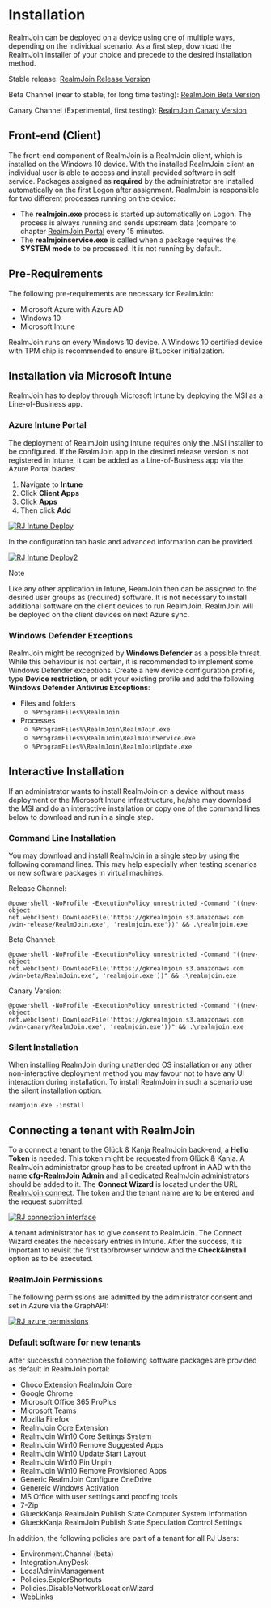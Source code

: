 
# Installation

RealmJoin can be deployed on a device using one of multiple ways, depending on the individual scenario. As a first step, download the RealmJoin installer of your choice and precede to the desired installation method.

Stable release: [RealmJoin Release Version](https://gkrealmjoin.s3.amazonaws.com/win-release/RealmJoin.msi)

Beta Channel (near to stable, for long time testing): [RealmJoin Beta Version](https://gkrealmjoin.s3.amazonaws.com/win-beta/RealmJoin.msi)

Canary Channel (Experimental, first testing): [RealmJoin Canary Version](https://gkrealmjoin.s3.amazonaws.com/win-canary/RealmJoin.msi)

## Front-end (Client)

The front-end component of RealmJoin is a RealmJoin client, which is installed on the Windows 10 device. With the installed RealmJoin client an individual user is able to access and install provided software in self service. Packages assigned as **required** by the administrator are installed automatically on the first Logon after assignment. RealmJoin is responsible for two different processes running on the device:

* The **realmjoin.exe** process is started up automatically on Logon. The process is always running and sends upstream data (compare to chapter [RealmJoin Portal](rj-portal.md#States) every 15 minutes.
* The **realmjoinservice.exe** is called when a package requires the **SYSTEM mode** to be processed. It is not running by default.

## Pre-Requirements

The following pre-requirements are necessary for RealmJoin:

* Microsoft Azure with Azure AD
* Windows 10
* Microsoft Intune

RealmJoin runs on every Windows 10 device. A Windows 10 certified device with TPM chip is recommended to ensure BitLocker initialization.

## Installation via Microsoft Intune

RealmJoin has to deploy through Microsoft Intune by deploying the MSI as a Line-of-Business app.

### Azure Intune Portal

The deployment of RealmJoin using Intune requires only the .MSI installer to be configured. If the RealmJoin app in the desired release version is not registered in Intune, it can be added as a Line-of-Business app via the Azure Portal blades:

1. Navigate to **Intune**
2. Click **Client Apps**
3. Click **Apps**
4. Then click **Add**

[![RJ Intune Deploy](./media/rj-intune-deploy.png)](./media/rj-intune-deploy.png)  
  
In the configuration tab basic and advanced information can be provided.
  
[![RJ Intune Deploy2](./media/rj-intune-deploy2.png)](./media/rj-intune-deploy2.png)

> [!NOTE]
> Like any other application in Intune, ReamJoin then can be assigned to the desired user groups as (required) software. It is not necessary to install additional software on the client devices to run RealmJoin. RealmJoin will be deployed on the client devices on next Azure sync.

### Windows Defender Exceptions

RealmJoin might be recognized by **Windows Defender** as a possible threat. While this behaviour is not certain, it is recommended to implement some Windows Defender exceptions. Create a new device configuration profile, type **Device restriction**, or edit your existing profile and add the following **Windows Defender Antivirus Exceptions**:
  
* Files and folders  
    * `%ProgramFiles%\RealmJoin`  
* Processes
    * `%ProgramFiles%\RealmJoin\RealmJoin.exe`
    * `%ProgramFiles%\RealmJoin\RealmJoinService.exe`
    * `%ProgramFiles%\RealmJoin\RealmJoinUpdate.exe`

## Interactive Installation

If an administrator wants to install RealmJoin on a device without mass deployment or the Microsoft Intune infrastructure, he/she may download the MSI and do an interactive installation or copy one of the command lines below to download and run in a single step.

### Command Line Installation

You may download and install RealmJoin in a single step by using the following command lines. This may help especially when testing scenarios or new software packages in virtual machines.

Release Channel:

```
@powershell -NoProfile -ExecutionPolicy unrestricted -Command "((new-object net.webclient).DownloadFile('https://gkrealmjoin.s3.amazonaws.com /win-release/RealmJoin.exe', 'realmjoin.exe'))" && .\realmjoin.exe
```

Beta Channel:

```
@powershell -NoProfile -ExecutionPolicy unrestricted -Command "((new-object net.webclient).DownloadFile('https://gkrealmjoin.s3.amazonaws.com
/win-beta/RealmJoin.exe', 'realmjoin.exe'))" && .\realmjoin.exe
```

Canary Version:

```
@powershell -NoProfile -ExecutionPolicy unrestricted -Command "((new-object net.webclient).DownloadFile('https://gkrealmjoin.s3.amazonaws.com
/win-canary/RealmJoin.exe', 'realmjoin.exe'))" && .\realmjoin.exe
```

### Silent Installation

When installing RealmJoin during unattended OS installation or any other non-interactive deployment method you may favour not to have any UI interaction during installation. To install RealmJoin in such a scenario use the silent installation option:

```
reamjoin.exe -install
```

## Connecting a tenant with RealmJoin

To a connect a tenant to the Glück & Kanja RealmJoin back-end, a **Hello Token** is needed. This token might be requested from Glück & Kanja. A RealmJoin administrator group has to be created upfront in AAD with the name **cfg-RealmJoin Admin** and all dedicated RealmJoin administrators should be added to it. The **Connect Wizard** is located under the URL [RealmJoin connect](https://realmjoin-web.azurewebsites.net/global/graph). The token and the tenant name are to be entered and the request submitted.

[![RJ connection interface](./media/rj-connect-tenant.png)](./media/rj-connect-tenant.png)

A tenant administrator has to give consent to RealmJoin. The Connect Wizard creates the necessary entries in Intune. After the success, it is important to revisit the first tab/browser window and the **Check&Install** option as to be executed.

### RealmJoin Permissions

The following permissions are admitted by the administrator consent and set in Azure via the GraphAPI:

[![RJ azure permissions](./media/rj-realmjoin-permissions.png)](./media/rj-realmjoin-permissions.png)  

### Default software for new tenants

After successful connection the following software packages are provided as default in RealmJoin portal:

* Choco Extension RealmJoin Core
* Google Chrome
* Microsoft Office 365 ProPlus
* Microsoft Teams
* Mozilla Firefox
* RealmJoin Core Extension
* RealmJoin Win10 Core Settings System
* RealmJoin Win10 Remove Suggested Apps
* RealmJoin Win10 Update Start Layout
* RealmJoin Win10 Pin Unpin
* RealmJoin Win10 Remove Provisioned Apps
* Generic RealmJoin Configure OneDrive
* Genereic Windows Activation
* MS Office with user settings and proofing tools  
* 7-Zip
* GlueckKanja RealmJoin Publish State Computer System Information
* GlueckKanja RealmJoin Publish State Speculation Control Settings

In addition, the following policies are part of a tenant for all RJ Users:

* Environment.Channel (beta)
* Integration.AnyDesk
* LocalAdminManagement
* Policies.ExplorShortcuts
* Policies.DisableNetworkLocationWizard
* WebLinks